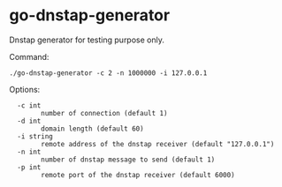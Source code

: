 # go-dnstap-generator

Dnstap generator for testing purpose only.

Command:

```
./go-dnstap-generator -c 2 -n 1000000 -i 127.0.0.1
```

Options:

```
  -c int
        number of connection (default 1)
  -d int
        domain length (default 60)
  -i string
        remote address of the dnstap receiver (default "127.0.0.1")
  -n int
        number of dnstap message to send (default 1)
  -p int
        remote port of the dnstap receiver (default 6000)
```
